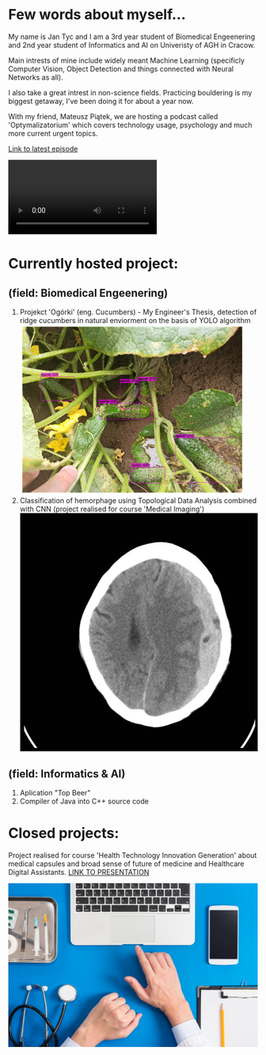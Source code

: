 # Few words about myself...

My name is Jan Tyc and I am a 3rd year student of Biomedical Engeenering and 2nd year student of Informatics and AI on Univeristy of AGH in Cracow.

Main intrests of mine include widely meant Machine Learning (specificly Computer Vision, Object Detection and things connected with Neural Networks as all).

I also take a great intrest in non-science fields. Practicing bouldering is my biggest getaway, I've been doing it for about a year now. 

With my friend, Mateusz Piątek, we are hosting a podcast called 'Optymalizatorium' which covers technology usage, psychology and much more current urgent topics.

[Link to latest episode](https://open.spotify.com/episode/7erSIiqzIvcJ9TmGO9qXRZ)

![scianka](337182874_6037393079678652_7103961986206195783_n.mp4)


# Currently hosted project:
## (field: Biomedical Engeenering)

1. Projekct 'Ogórki' (eng. Cucumbers) - My Engineer's Thesis, detection of ridge cucumbers in natural enviorment on the basis of YOLO algorithm
![ogorki](predictions.png "Ogorki")
2. Classification of hemorphage using Topological Data Analysis combined with CNN (project realised for course 'Medical Imaging')
![mozg](71_21.jpg "Brain")
## (field: Informatics & AI)

1. Aplication "Top Beer"
2. Compiler of Java into C++ source code


# Closed projects:

Project realised for course 'Health Technology Innovation Generation' about medical capsules and broad sense of future of medicine and Healthcare Digital Assistants. 
[LINK TO PRESENTATION](https://docs.google.com/presentation/d/1fipnmH2sgFDSk7NSkCGgP6dxX7Y-u2-DZ63AycYRyB0/edit?usp=sharing)


![alt text](Sharp-HealthCare-1.jpg "HDA")

